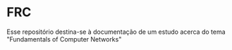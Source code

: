 # FRC
Esse repositório destina-se à documentação de um estudo acerca do tema "Fundamentals of Computer Networks"
